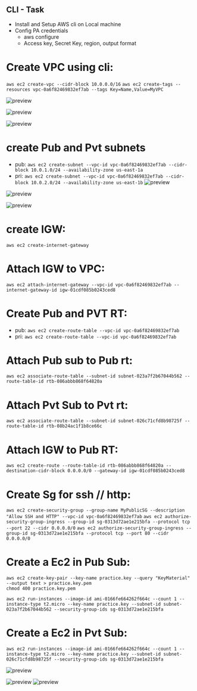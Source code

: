 ## CLI - Task


* Install and Setup AWS cli on Local machine
* Config PA credentials 
    * aws configure
    * Access key, Secret Key, region, output format

# Create VPC using cli:

   ```aws ec2 create-vpc --cidr-block 10.0.0.0/16```
   ```aws ec2 create-tags --resources vpc-0a6f82469832ef7ab --tags Key=Name,Value=MyVPC```

![preview](images_folder/cli/image1.png)

![preview](images_folder/cli/image2.png)

![preview](images_folder/cli/image5.png)


# create Pub and Pvt subnets
   * pub:
   ```aws ec2 create-subnet --vpc-id vpc-0a6f82469832ef7ab --cidr-block 10.0.1.0/24 --availability-zone us-east-1a```
   * pri:
   ```aws ec2 create-subnet --vpc-id vpc-0a6f82469832ef7ab --cidr-block 10.0.2.0/24 --availability-zone us-east-1b```
![preview](images_folder/cli/image3.png)

![preview](images_folder/cli/image7.png)

![preview](images_folder/cli/image6.png)
# create IGW:
   ```aws ec2 create-internet-gateway```

# Attach IGW to VPC:
   ```aws ec2 attach-internet-gateway --vpc-id vpc-0a6f82469832ef7ab --internet-gateway-id igw-01cdf085b0243ced8```

# Create Pub and PVT RT:
   * pub:
   ```aws ec2 create-route-table --vpc-id vpc-0a6f82469832ef7ab```
   * pri:
   ```aws ec2 create-route-table --vpc-id vpc-0a6f82469832ef7ab```

# Attach Pub sub to Pub rt:
   ```aws ec2 associate-route-table --subnet-id subnet-023a7f2b67044b562 --route-table-id rtb-086abbb868f64820a```

# Attach Pvt Sub to Pvt rt:
   ```aws ec2 associate-route-table --subnet-id subnet-026c71cfd8b98725f --route-table-id rtb-08b24ac1f1b8ce66c```

# Attach IGW to Pub RT:
   ```aws ec2 create-route --route-table-id rtb-086abbb868f64820a --destination-cidr-block 0.0.0.0/0 --gateway-id igw-01cdf085b0243ced8```


# Create Sg for ssh // http:
```aws ec2 create-security-group --group-name MyPublicSG --description "Allow SSH and HTTP" --vpc-id vpc-0a6f82469832ef7ab```
```aws ec2 authorize-security-group-ingress --group-id sg-0313d72ae1e215bfa --protocol tcp --port 22 --cidr 0.0.0.0/0```
```aws ec2 authorize-security-group-ingress --group-id sg-0313d72ae1e215bfa --protocol tcp --port 80 --cidr 0.0.0.0/0```

# Create a Ec2 in Pub Sub:
```
aws ec2 create-key-pair --key-name practice.key --query "KeyMaterial" --output text > practice.key.pem
chmod 400 practice.key.pem
```

```aws ec2 run-instances --image-id ami-0166fe664262f664c --count 1 --instance-type t2.micro --key-name practice.key --subnet-id subnet-023a7f2b67044b562 --security-group-ids sg-0313d72ae1e215bfa```

# Create a Ec2 in Pvt Sub:
```aws ec2 run-instances --image-id ami-0166fe664262f664c --count 1 --instance-type t2.micro --key-name practice.key --subnet-id subnet-026c71cfd8b98725f --security-group-ids sg-0313d72ae1e215bfa```


![preview](images_folder/cli/image4.png)

![preview](images_folder/cli/image8.png)
![preview](images_folder/cli/image9.png)


